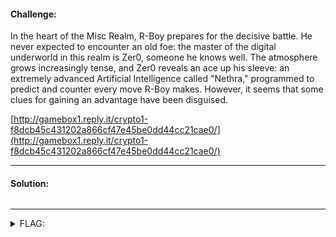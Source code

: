 #### Challenge:

In the heart of the Misc Realm, R-Boy prepares for the decisive battle. He never expected to encounter an old foe: the master of the digital underworld in this realm is Zer0, someone he knows well. The atmosphere grows increasingly tense, and Zer0 reveals an ace up his sleeve: an extremely advanced Artificial Intelligence called "Nethra," programmed to predict and counter every move R-Boy makes. However, it seems that some clues for gaining an advantage have been disguised.

[http://gamebox1.reply.it/crypto1-f8dcb45c431202a866cf47e45be0dd44cc21cae0/](http://gamebox1.reply.it/crypto1-f8dcb45c431202a866cf47e45be0dd44cc21cae0/)

---

#### Solution:


```bash
```

---

<details><summary>FLAG:</summary>

```
{FLG:H0mom0rf1c_Vu7N3R5b1liTi3s_0n_RSA_:)}
```

</details>
